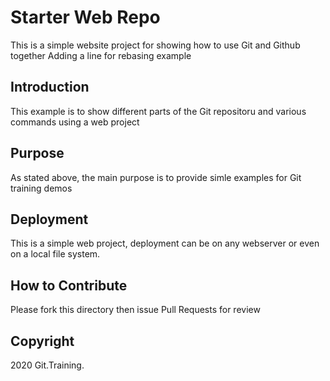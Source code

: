 # Starter Web Repo

This is a simple website project for
showing how to use Git and Github together
Adding a line for rebasing example

## Introduction

This example is to show different parts
of the Git repositoru and various commands
using a web project

## Purpose

As stated above, the main purpose is to
provide simle examples for Git training
demos

## Deployment


This is a simple web project, deployment
can be on any webserver or even on a local
file system.

## How to Contribute

Please fork this directory then issue Pull Requests
for review

## Copyright

2020 Git.Training.
